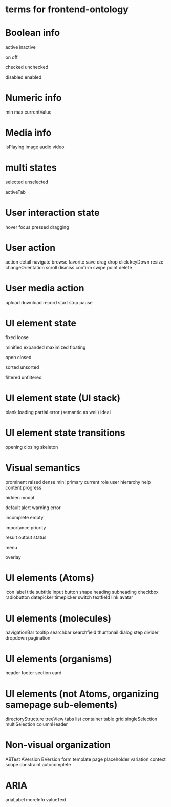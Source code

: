 # terms for frontend-ontology

# Boolean info
active
inactive

on
off

checked
unchecked

disabled
enabled

# Numeric info
min
max
currentValue

# Media info
isPlaying
image
audio
video

# multi states
selected
unselected

activeTab

# User interaction state
hover
focus
pressed
dragging

# User action
action
detail
navigate
browse
favorite
save
drag
drop
click
keyDown
resize
changeOrientation
scroll
dismiss
confirm
swipe
point
delete

# User media action
upload
download
record
start
stop
pause

# UI element state
fixed
loose

minified
expanded
maximized
floating

open
closed

sorted
unsorted

filtered
unfiltered

# UI element state (UI stack)
blank
loading
partial
error (semantic as well)
ideal

# UI element state transitions
opening
closing
skeleton

# Visual semantics
prominent
raised
dense
mini
primary
current
role
user
hierarchy
help
content
progress

hidden
modal

default
alert
warning
error

incomplete
empty

importance
priority

result
output
status

menu

overlay

# UI elements (Atoms)
icon
label
title
subtitle
input
button
shape
heading
subheading
checkbox
radiobutton
datepicker
timepicker
switch
textfield
link
avatar

# UI elements (molecules)
navigationBar
tooltip
searchbar
searchfield
thumbnail
dialog
step
divider
dropdown
pagination

# UI elements (organisms)
header
footer
section
card

# UI elements (not Atoms, organizing samepage sub-elements)
directoryStructure
treeView
tabs
list
container
table
grid
singleSelection
multiSelection
columnHeader

# Non-visual organization
ABTest
AVersion
BVersion
form
template
page
placeholder
variation
context
scope
constraint
autocomplete

# ARIA
ariaLabel
moreInfo
valueText
